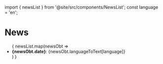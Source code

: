 import { newsList } from '@site/src/components/NewsList';
const language = 'en';

# News

<ul>
  {
    newsList.map(newsObt => <li>
      <b>{newsObt.date}</b>: {newsObt.languageToText[language]}
    </li>)
  }
</ul>
